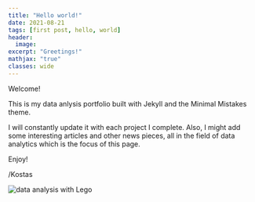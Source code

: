 ```yaml
---
title: "Hello world!"
date: 2021-08-21
tags: [first post, hello, world]
header:
  image: 
excerpt: "Greetings!"
mathjax: "true"
classes: wide
---
```


Welcome!

This is my data anlysis portfolio built with Jekyll and the Minimal Mistakes theme.

I will constantly update it with each project I complete. Also, I might add some interesting articles and other news pieces, all in the field of data analytics which is the focus of this page.

Enjoy!

/Kostas

<img src="{{ site.url }}{{ site.baseurl }}/images/data_lego.jpeg" alt="data analysis with Lego">

